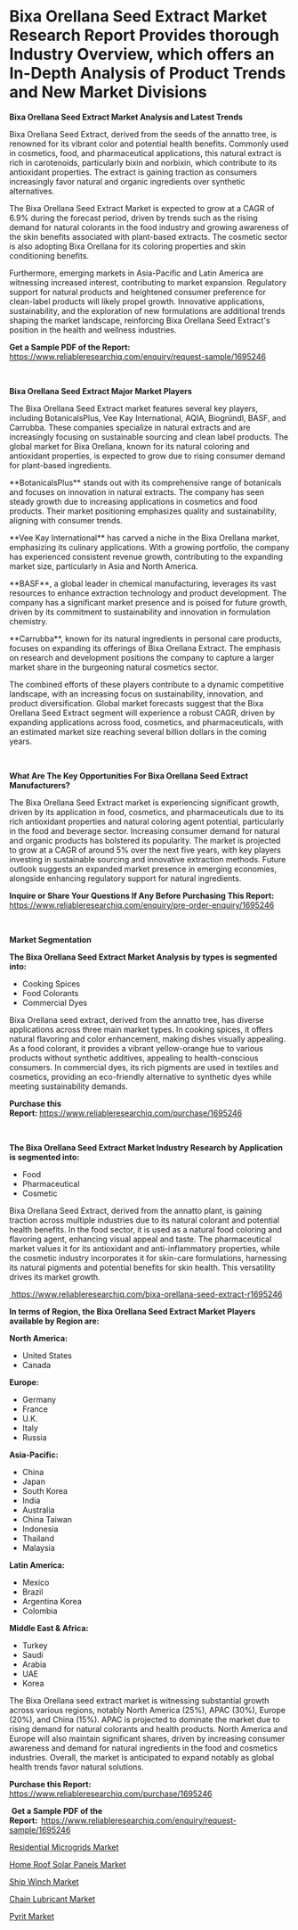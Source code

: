<p><h1>Bixa Orellana Seed Extract Market Research Report Provides thorough Industry Overview, which offers an In-Depth Analysis of Product Trends and New Market Divisions</h1></p><p><strong>Bixa Orellana Seed Extract Market Analysis and Latest Trends</strong></p>
<p><p>Bixa Orellana Seed Extract, derived from the seeds of the annatto tree, is renowned for its vibrant color and potential health benefits. Commonly used in cosmetics, food, and pharmaceutical applications, this natural extract is rich in carotenoids, particularly bixin and norbixin, which contribute to its antioxidant properties. The extract is gaining traction as consumers increasingly favor natural and organic ingredients over synthetic alternatives.</p><p>The Bixa Orellana Seed Extract Market is expected to grow at a CAGR of 6.9% during the forecast period, driven by trends such as the rising demand for natural colorants in the food industry and growing awareness of the skin benefits associated with plant-based extracts. The cosmetic sector is also adopting Bixa Orellana for its coloring properties and skin conditioning benefits.</p><p>Furthermore, emerging markets in Asia-Pacific and Latin America are witnessing increased interest, contributing to market expansion. Regulatory support for natural products and heightened consumer preference for clean-label products will likely propel growth. Innovative applications, sustainability, and the exploration of new formulations are additional trends shaping the market landscape, reinforcing Bixa Orellana Seed Extract's position in the health and wellness industries.</p></p>
<p><strong>Get a Sample PDF of the Report:&nbsp;</strong> <a href="https://www.reliableresearchiq.com/enquiry/request-sample/1695246?utm_campaign=99&utm_medium=2&utm_source=Github&utm_content=ia&utm_term=07102024&utm_id=bixa-orellana-seed-extract">https://www.reliableresearchiq.com/enquiry/request-sample/1695246</a></p>
<p>&nbsp;</p>
<p><strong>Bixa Orellana Seed Extract Major Market Players</strong></p>
<p><p>The Bixa Orellana Seed Extract market features several key players, including BotanicalsPlus, Vee Kay International, AQIA, Biogründl, BASF, and Carrubba. These companies specialize in natural extracts and are increasingly focusing on sustainable sourcing and clean label products. The global market for Bixa Orellana, known for its natural coloring and antioxidant properties, is expected to grow due to rising consumer demand for plant-based ingredients.</p><p>**BotanicalsPlus** stands out with its comprehensive range of botanicals and focuses on innovation in natural extracts. The company has seen steady growth due to increasing applications in cosmetics and food products. Their market positioning emphasizes quality and sustainability, aligning with consumer trends.</p><p>**Vee Kay International** has carved a niche in the Bixa Orellana market, emphasizing its culinary applications. With a growing portfolio, the company has experienced consistent revenue growth, contributing to the expanding market size, particularly in Asia and North America.</p><p>**BASF**, a global leader in chemical manufacturing, leverages its vast resources to enhance extraction technology and product development. The company has a significant market presence and is poised for future growth, driven by its commitment to sustainability and innovation in formulation chemistry.</p><p>**Carrubba**, known for its natural ingredients in personal care products, focuses on expanding its offerings of Bixa Orellana Extract. The emphasis on research and development positions the company to capture a larger market share in the burgeoning natural cosmetics sector.</p><p>The combined efforts of these players contribute to a dynamic competitive landscape, with an increasing focus on sustainability, innovation, and product diversification. Global market forecasts suggest that the Bixa Orellana Seed Extract segment will experience a robust CAGR, driven by expanding applications across food, cosmetics, and pharmaceuticals, with an estimated market size reaching several billion dollars in the coming years.</p></p>
<p>&nbsp;</p>
<p><strong>What Are The Key Opportunities For Bixa Orellana Seed Extract Manufacturers?</strong></p>
<p><p>The Bixa Orellana Seed Extract market is experiencing significant growth, driven by its application in food, cosmetics, and pharmaceuticals due to its rich antioxidant properties and natural coloring agent potential, particularly in the food and beverage sector. Increasing consumer demand for natural and organic products has bolstered its popularity. The market is projected to grow at a CAGR of around 5% over the next five years, with key players investing in sustainable sourcing and innovative extraction methods. Future outlook suggests an expanded market presence in emerging economies, alongside enhancing regulatory support for natural ingredients.</p></p>
<p><strong>Inquire or Share Your Questions If Any Before Purchasing This Report:</strong> <a href="https://www.reliableresearchiq.com/enquiry/pre-order-enquiry/1695246?utm_campaign=99&utm_medium=2&utm_source=Github&utm_content=ia&utm_term=07102024&utm_id=bixa-orellana-seed-extract">https://www.reliableresearchiq.com/enquiry/pre-order-enquiry/1695246</a></p>
<p>&nbsp;</p>
<p><strong>Market Segmentation</strong></p>
<p><strong>The Bixa Orellana Seed Extract Market Analysis by types is segmented into:</strong></p>
<p><ul><li>Cooking Spices</li><li>Food Colorants</li><li>Commercial Dyes</li></ul></p>
<p><p>Bixa Orellana seed extract, derived from the annatto tree, has diverse applications across three main market types. In cooking spices, it offers natural flavoring and color enhancement, making dishes visually appealing. As a food colorant, it provides a vibrant yellow-orange hue to various products without synthetic additives, appealing to health-conscious consumers. In commercial dyes, its rich pigments are used in textiles and cosmetics, providing an eco-friendly alternative to synthetic dyes while meeting sustainability demands.</p></p>
<p><strong>Purchase this Report:&nbsp;</strong><a href="https://www.reliableresearchiq.com/purchase/1695246?utm_campaign=99&utm_medium=2&utm_source=Github&utm_content=ia&utm_term=07102024&utm_id=bixa-orellana-seed-extract">https://www.reliableresearchiq.com/purchase/1695246</a></p>
<p>&nbsp;</p>
<p><strong>The Bixa Orellana Seed Extract Market Industry Research by Application is segmented into:</strong></p>
<p><ul><li>Food</li><li>Pharmaceutical</li><li>Cosmetic</li></ul></p>
<p><p>Bixa Orellana Seed Extract, derived from the annatto plant, is gaining traction across multiple industries due to its natural colorant and potential health benefits. In the food sector, it is used as a natural food coloring and flavoring agent, enhancing visual appeal and taste. The pharmaceutical market values it for its antioxidant and anti-inflammatory properties, while the cosmetic industry incorporates it for skin-care formulations, harnessing its natural pigments and potential benefits for skin health. This versatility drives its market growth.</p></p>
<p><a href="https://www.reliableresearchiq.com/bixa-orellana-seed-extract-r1695246?utm_campaign=99&utm_medium=2&utm_source=Github&utm_content=ia&utm_term=07102024&utm_id=bixa-orellana-seed-extract">&nbsp;https://www.reliableresearchiq.com/bixa-orellana-seed-extract-r1695246</a></p>
<p><strong>In terms of Region, the Bixa Orellana Seed Extract Market Players available by Region are:</strong></p>
<p>
    <p> <strong> North America: </strong>
        <ul>
            <li>United States</li>
            <li>Canada</li>
        </ul>
        </p> 
    <p> <strong> Europe: </strong>
        <ul>
            <li>Germany</li>
            <li>France</li>
            <li>U.K.</li>
            <li>Italy</li>
            <li>Russia</li>
        </ul>
        </p> 
    <p> <strong> Asia-Pacific: </strong>
        <ul>
            <li>China</li>
            <li>Japan</li>
            <li>South Korea</li>
            <li>India</li>
            <li>Australia</li>
            <li>China Taiwan</li>
            <li>Indonesia</li>
            <li>Thailand</li>
            <li>Malaysia</li>
        </ul>
        </p> 
    <p> <strong> Latin America: </strong>
        <ul>
            <li>Mexico</li>
            <li>Brazil</li>
            <li>Argentina Korea</li>
            <li>Colombia</li>
        </ul>
        </p> 
    <p> <strong> Middle East & Africa: </strong>
        <ul>
            <li>Turkey</li>
            <li>Saudi</li>
            <li>Arabia</li>
            <li>UAE</li>
            <li>Korea</li>
        </ul>
    </p>
    </p>
<p><p>The Bixa Orellana seed extract market is witnessing substantial growth across various regions, notably North America (25%), APAC (30%), Europe (20%), and China (15%). APAC is projected to dominate the market due to rising demand for natural colorants and health products. North America and Europe will also maintain significant shares, driven by increasing consumer awareness and demand for natural ingredients in the food and cosmetics industries. Overall, the market is anticipated to expand notably as global health trends favor natural solutions.</p></p>
<p><strong>Purchase this Report: </strong><a href="https://www.reliableresearchiq.com/purchase/1695246?utm_campaign=99&utm_medium=2&utm_source=Github&utm_content=ia&utm_term=07102024&utm_id=bixa-orellana-seed-extract">https://www.reliableresearchiq.com/purchase/1695246</a></p>
<p>&nbsp;<strong>Get a Sample PDF of the Report:&nbsp;&nbsp;</strong><a href="https://www.reliableresearchiq.com/enquiry/request-sample/1695246?utm_campaign=99&utm_medium=2&utm_source=Github&utm_content=ia&utm_term=07102024&utm_id=bixa-orellana-seed-extract">https://www.reliableresearchiq.com/enquiry/request-sample/1695246</a></p>
<p><strong></strong></p>
<p><p><a href="https://issuu.com/reportprime-2/docs/residential-microgrids-market-size-_64a0bdd588eb5a?utm_campaign=99&utm_medium=2&utm_source=Github&utm_content=ia&utm_term=07102024&utm_id=bixa-orellana-seed-extract">Residential Microgrids Market</a></p><p><a href="https://issuu.com/reportprime-2/docs/home-roof-solar-panels-market-size-_9598eab3d09c51?utm_campaign=99&utm_medium=2&utm_source=Github&utm_content=ia&utm_term=07102024&utm_id=bixa-orellana-seed-extract">Home Roof Solar Panels Market</a></p><p><a href="https://www.linkedin.com/pulse/key-drivers-ship-winch-market-trends-future-outlook-2024-2031-wpw0e?utm_campaign=99&utm_medium=2&utm_source=Github&utm_content=ia&utm_term=07102024&utm_id=bixa-orellana-seed-extract">Ship Winch Market</a></p><p><a href="https://www.linkedin.com/pulse/chain-lubricant-market-dynamics-application-types-emerging-trends-qrecf?utm_campaign=99&utm_medium=2&utm_source=Github&utm_content=ia&utm_term=07102024&utm_id=bixa-orellana-seed-extract">Chain Lubricant Market</a></p><p><a href="https://www.linkedin.com/pulse/exploring-pyrit-market-strategic-insights-growth-opportunities-vwglf?utm_campaign=99&utm_medium=2&utm_source=Github&utm_content=ia&utm_term=07102024&utm_id=bixa-orellana-seed-extract">Pyrit Market</a></p></p>